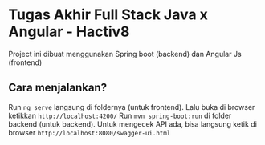 # Tugas Akhir Full Stack Java x Angular - Hactiv8

Project ini dibuat menggunakan Spring boot (backend) dan Angular Js (frontend)

## Cara menjalankan?

Run `ng serve` langsung di foldernya (untuk frontend). Lalu buka di browser ketikkan `http://localhost:4200/`
Run `mvn spring-boot:run` di folder backend (untuk backend). Untuk mengecek API ada, bisa langsung ketik di browser `http://localhost:8080/swagger-ui.html`
